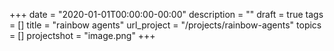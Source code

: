 +++
date = "2020-01-01T00:00:00-00:00"
description = ""
draft = true
tags = []
title = "rainbow agents"
url_project = "/projects/rainbow-agents"
topics = []
projectshot = "image.png"
+++
